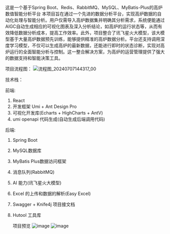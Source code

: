 
这是一个基于Spring Boot、Redis、RabbitMQ、MySQL、MyBatis-Plus的高炉数值智能分析平台
本项目旨在通过一个先进的数据分析平台，实现高炉数据的自动化处理与智能分析。用户仅需导入高炉数据集并明确其分析需求，系统便能通过AIGC自动生成相应的可视化图表及深入分析结论，如高炉的运行状态等，从而有效降低数据分析成本，提高工作效率。此外，项目整合了讯飞星火大模型，该大模型基于大量高炉数据预先训练，能够提供精准的高炉数据分析。平台还支持调用深度学习模型，不仅可以生成高炉的最新数据，还能进行即时的状态诊断，实现对高炉运行的全面智能分析与控制。这一整合解决方案，为高炉的运营管理提供了强大的数据支持和智能决策工具。

项目流程图：
![流程图_20240707144317_00](https://github.com/NHZB2000/-/assets/96872947/a8e7679e-31b9-41bd-93ca-283c873c1c86)


技术栈：

前端:
1. React
2. 开发框架 Umi + Ant Design Pro
3. 可视化开发库(Echarts + HighCharts + AntV)
4. umi openapi 代码生成(自动生成后端调用代码)

后端:
1. Spring Boot 
2. MySQL数据库
3. MyBatis Plus数据访问框架
4. 消息队列(RabbitMQ)
5. AI 能力(讯飞星火大模型)
6. Excel 的上传和数据的解析(Easy Excel)  
7. Swagger + Knife4j 项目接文档   
8. Hutool 工具库

   项目预览
   ![image](https://github.com/NHZB2000/-/assets/96872947/f50e48be-05a0-4acb-b8b7-9278cec5e683)
![image](https://github.com/NHZB2000/-/assets/96872947/5fdee31c-025d-42bc-930f-4074721f37eb)

